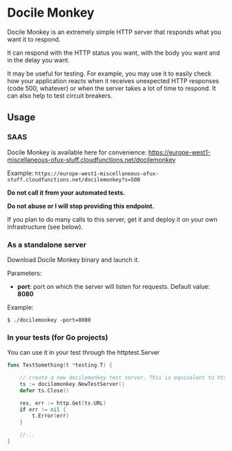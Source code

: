 # Docile Monkey

Docile Monkey is an extremely simple HTTP server that responds what you want it to respond.

It can respond with the HTTP status you want, with the body you want and in the delay you want.

It may be useful for testing.
For example, you may use it to easily check how your application reacts when it receives unexpected HTTP responses (code 500, whatever)
or when the server takes a lot of time to respond.
It can also help to test circuit breakers.

## Usage

### SAAS

Docile Monkey is available here for convenience: https://europe-west1-miscellaneous-ofux-stuff.cloudfunctions.net/docilemonkey

Example: `https://europe-west1-miscellaneous-ofux-stuff.cloudfunctions.net/docilemonkey?s=500`

**Do not call it from your automated tests.**

**Do not abuse or I will stop providing this endpoint.**

If you plan to do many calls to this server, get it and deploy it on your own infrastructure (see below).

### As a standalone server

Download Docile Monkey binary and launch it.

Parameters:
- **port**: port on which the server will listen for requests. Default value: **8080**

Example:

```
$ ./docilemonkey -port=8080
```

### In your tests (for Go projects)

You can use it in your test through the httptest.Server

```go
func TestSomething(t *testing.T) {

    // create a new docilemonkey test server. This is equivalent to httptest.NewServer(http.HandlerFunc(docilemonkey.Handler))
	ts := docilemonkey.NewTestServer()
	defer ts.Close()

	res, err := http.Get(ts.URL)
	if err != nil {
		t.Error(err)
	}

    //...
}
```

